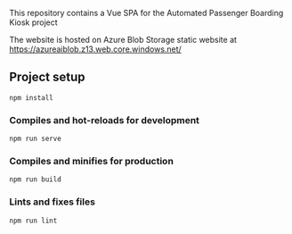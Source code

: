 This repository contains a Vue SPA for the Automated Passenger Boarding Kiosk project

The website is hosted on Azure Blob Storage static website at https://azureaiblob.z13.web.core.windows.net/

## Project setup
```
npm install
```

### Compiles and hot-reloads for development
```
npm run serve
```

### Compiles and minifies for production
```
npm run build
```

### Lints and fixes files
```
npm run lint
```
